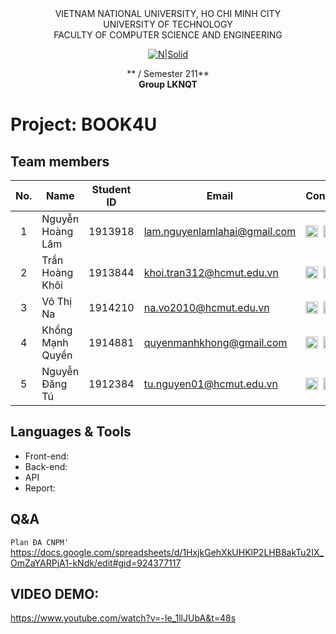 <div align="center">
VIETNAM NATIONAL UNIVERSITY, HO CHI MINH CITY
<br />
UNIVERSITY OF TECHNOLOGY
<br />
FACULTY OF COMPUTER SCIENCE AND ENGINEERING

[![N|Solid](https://upload.wikimedia.org/wikipedia/commons/thumb/d/de/HCMUT_official_logo.png/238px-HCMUT_official_logo.png)](https://www.hcmut.edu.vn/vi)

** / Semester 211**
<br/>
**Group LKNQT**

</div>

# Project: BOOK4U

## Team members

| No. | Name             | Student ID | Email                          | Contact                                                                                                                                                                                                                     |
| :-: | ---------------- | :--------: | ------------------------------ | --------------------------------------------------------------------------------------------------------------------------------------------------------------------------------------------------------------------------- |
|  1  | Nguyễn Hoàng Lâm  |  1913918 | lam.nguyenlamlahai@gmail.com       | [<img src="https://cdn-icons-png.flaticon.com/512/20/20673.png" align="left" width=20px/>][fb1] [<img src="https://cdn-icons-png.flaticon.com/512/733/733609.png" align="left" width=20px style="margin-left:5px" />][git1] |
|  2  | Trần Hoàng Khôi |  1913844  | khoi.tran312@hcmut.edu.vn   | [<img src="https://cdn-icons-png.flaticon.com/512/20/20673.png" align="left" width=20px/>][fb2] [<img src="https://cdn-icons-png.flaticon.com/512/733/733609.png" align="left" width=20px style="margin-left:5px" />][git2] |
|  3  | Võ Thị Na|  1914210   | na.vo2010@hcmut.edu.vn| [<img src="https://cdn-icons-png.flaticon.com/512/20/20673.png" align="left" width=20px/>][fb3] [<img src="https://cdn-icons-png.flaticon.com/512/733/733609.png" align="left" width=20px style="margin-left:5px" />][git3] |
|  4  | Khổng Mạnh Quyền| 1914881 |  quyenmanhkhong@gmail.com  | [<img src="https://cdn-icons-png.flaticon.com/512/20/20673.png" align="left" width=20px/>][fb4] [<img src="https://cdn-icons-png.flaticon.com/512/733/733609.png" align="left" width=20px style="margin-left:5px" />][git4] |
|  5  | Nguyễn Đăng Tú    |  1912384  | tu.nguyen01@hcmut.edu.vn | [<img src="https://cdn-icons-png.flaticon.com/512/20/20673.png" align="left" width=20px/>][fb5] [<img src="https://cdn-icons-png.flaticon.com/512/733/733609.png" align="left" width=20px style="margin-left:5px" />][git5] |
## Languages & Tools

- Front-end:
- Back-end: 
- API
- Report: 

## Q&A
`Plan ĐA CNPM'` https://docs.google.com/spreadsheets/d/1HxjkGehXkUHKlP2LHB8akTu2IX_OmZaYARPjA1-kNdk/edit#gid=924377117 <br />

[fb1]: https://www.facebook.com/profile.php?id=100008252945479
[fb2]: https://www.facebook.com/tranhoangkhoi312
[fb3]: https://www.facebook.com/na.vothi2010
[fb4]: https://www.facebook.com/khong.quyen.71/
[fb5]: https://www.facebook.com/profile.php?id=100009721749146

[git1]: https://github.com/hoanglamlahai
[git2]: https://github.com/trwn60601
[git3]: https://github.com/VoThiNa2010
[git4]:  https://github.com/krislion01
[git5]: https://github.com/dangtu2001

## VIDEO DEMO:
https://www.youtube.com/watch?v=-Ie_1llJUbA&t=48s
